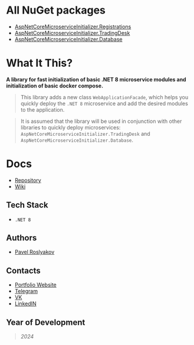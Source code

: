 # All NuGet packages
- [AspNetCoreMicroserviceInitializer.Registrations](https://www.nuget.org/packages/AspNetCoreMicroserviceInitializer.Registrations/)
- [AspNetCoreMicroserviceInitializer.TradingDesk](https://www.nuget.org/packages/AspNetCoreMicroserviceInitializer.TradingDesk/)
- [AspNetCoreMicroserviceInitializer.Database](https://www.nuget.org/packages/AspNetCoreMicroserviceInitializer.Database/)

# What It This?
  **A library for fast initialization of basic .NET 8 microservice modules and initialization of basic docker compose.**
  >This library adds a new class `WebApplicationFacade`, which helps you quickly deploy the `.NET 8` microservice and add the desired modules to the application.

  >It is assumed that the library will be used in conjunction with other libraries to quickly deploy microservices: `AspNetCoreMicroserviceInitializer.TradingDesk` and `AspNetCoreMicroserviceInitializer.Database`.

# Docs
- [Repository](https://github.com/qpashkaaa/Asp-Net-Core-Microservice-Initializer)
- [Wiki](https://github.com/qpashkaaa/Asp-Net-Core-Microservice-Initializer/wiki/Docs-(ENG)#aspnetcoremicroserviceinitializerregistrations)

## Tech Stack
- `.NET 8`

## Authors
- [Pavel Roslyakov](https://github.com/qpashkaaa)

## Contacts
- [Portfolio Website](https://portfolio-website-qpashkaaa.vercel.app/)
- [Telegram](https://t.me/qpashkaaa)
- [VK](https://vk.com/qpashkaaa)
- [LinkedIN](https://www.linkedin.com/in/pavel-roslyakov-7b303928b/)

## Year of Development
> *2024*
  
